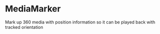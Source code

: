 # MediaMarker
Mark up 360 media with position information so it can be played back with tracked orientation

